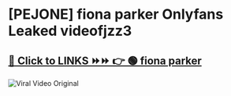 
 # [PEJONE] fiona parker Onlyfans Leaked videofjzz3

## <h2><a href="https://clipsfans.com/fiona_parker&ref=git">🔗 Click to LINKS ⏩⏩ 👉 🟢 fiona parker </a></h2>

<a href="https://clipsfans.com/fiona_parker&ref=git" rel="nofollow" data-target="animated-image.originalLink"><img src="https://i.ibb.co.com/xMMVF88/686577567.gif" alt="Viral Video Original" style="max-width: 100%; display: inline-block;" data-target="animated-image.originalImage"></a>

